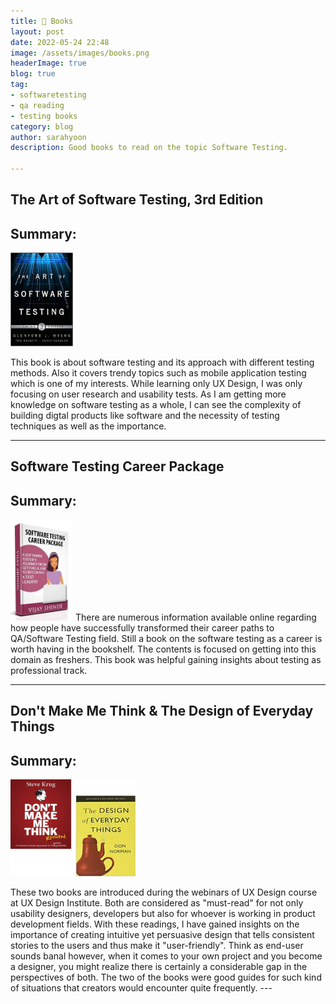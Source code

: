 ```yaml
---
title: 📖 Books 
layout: post
date: 2022-05-24 22:48
image: /assets/images/books.png
headerImage: true
blog: true
tag:
- softwaretesting
- qa reading
- testing books
category: blog
author: sarahyoon
description: Good books to read on the topic Software Testing.

---
```

## The Art of Software Testing, 3rd Edition
## Summary:
<img src="/assets/images/theartofsoftwaretesting.jpg" width="100">
<p>This book is about software testing and its approach with different testing methods. 
Also it covers trendy topics such as mobile application testing which is one of my interests.
While learning only UX Design, I was only focusing on user research and usability tests. 
As I am getting more knowledge on software testing as a whole, I can see the complexity of building digtal products like software and the necessity of testing techniques as well as the importance.

---
## Software Testing Career Package
## Summary:
<img src="/assets/images/softwaretestingcareerpack.jpg" width="100">
There are numerous information available online regarding how people have successfully transformed their career paths to QA/Software Testing field.
Still a book on the software testing as a career is worth having in the bookshelf. The contents is focused on getting into this domain as freshers.
This book was helpful gaining insights about testing as professional track.
    
---
    
## Don't Make Me Think & The Design of Everyday Things
## Summary:
<img src="/assets/images/uxdesignbooks.png" width="200">
<p>
These two books are introduced during the webinars of UX Design course at UX Design Institute. Both are considered as "must-read" for not only usability designers, developers but also for whoever is working in product development fields. With these readings, I have gained insights on the importance of creating intuitive yet persuasive design that tells consistent stories to the users and thus make it "user-friendly". Think as end-user sounds banal however, when it comes to your own project and you become a designer, you might realize there is certainly a considerable gap in the perspectives of both. The two of the books were good guides for such kind of situations that creators would encounter quite frequently.
---
